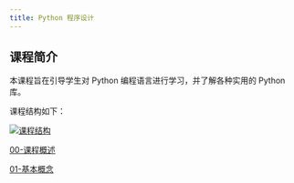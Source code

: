 ```yaml
---
title: Python 程序设计
---
```


## 课程简介

本课程旨在引导学生对 Python 编程语言进行学习，并了解各种实用的 Python 库。

课程结构如下：

<a href='/img/course.svg'>![课程结构](/img/course.svg)</a>

[00-课程概述](python/introduction.md)

[01-基本概念](python/basic.md)
